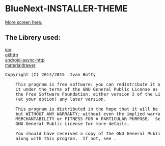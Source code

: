 # BlueNext-INSTALLER-THEME

<a href="https://github.com/BottyIvan/Wall/tree/master/app/screen">More screen here.</a>
<h2><strong>The Librery used:</strong></h2>
<a href="https://github.com/koush/ion">ion</a><br>
<a href="https://github.com/square/okhttp">okhttp</a><br>
<a href="https://github.com/loopj/android-async-http">android-async-http</a><br>
<a href="https://github.com/mikepenz/MaterialDrawer">materialdrawer</a><br>

<pre>Copyright (C) 2014/2015  Ivan Botty

    This program is free software: you can redistribute it and/or modify
    it under the terms of the GNU General Public License as published by
    the Free Software Foundation, either version 3 of the License, or
    (at your option) any later version.

    This program is distributed in the hope that it will be useful,
    but WITHOUT ANY WARRANTY; without even the implied warranty of
    MERCHANTABILITY or FITNESS FOR A PARTICULAR PURPOSE.  See the
    GNU General Public License for more details.

    You should have received a copy of the GNU General Public License
    along with this program.  If not, see <http://www.gnu.org/licenses/>.
</pre>

